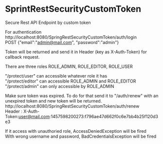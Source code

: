 # SprintRestSecurityCustomToken

Secure Rest API Endpoint by custom token

For authentication <br/>
http://localhost:8080/SpringRestSecurityCustomToken/auth/login<br/>
POST {"email":"admin@mail.com", "password":"admin"}<br/>

Token will be returned and send it in Header (key as X-Auth-Token) for callback request.<br/>

There are three roles ROLE_ADMIN, ROLE_EDITOR, ROLE_USER<br/>

"/protect/user" can accessible whatever role it has<br/>
"/protect/editor" can accessible ROLE_ADMIN and ROLE_EDITOR<br/>
"/protect/admin" can only accessible by ROLE_ADMIN<br/>

Make sure token was expired. To do for that send it to "/auth/renew" with an unexpired token and new token will be returned.
http://localhost:8080/SpringRestSecurityCustomToken/auth/renew<br/>
Header : X-Auth-Token:user@mail.com:1457598200273:f796ae47d662f0c6e7bb4b25f120d3e3

If it access with unauthoried role, AccessDeniedException will be fired<br/>
With wrong username and password, BadCredentialsException will be fired
